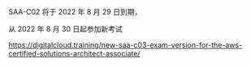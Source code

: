 
SAA-C02 将于 2022 年 8 月 29 日到期，

从 2022 年 8 月 30 日起参加新考试

https://digitalcloud.training/new-saa-c03-exam-version-for-the-aws-certified-solutions-architect-associate/

